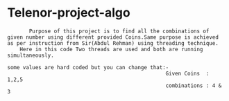 # Telenor-project-algo

           Purpose of this project is to find all the combinations of given number using different provided Coins.Same purpose is achieved as per instruction from Sir(Abdul Rehman) using threading technique.
        Here in this code Two threads are used and both are running simultaneously.
     
    some values are hard coded but you can change that:-
                                                       Given Coins  :  1,2,5
                                                       combinations : 4 & 3
    
    
